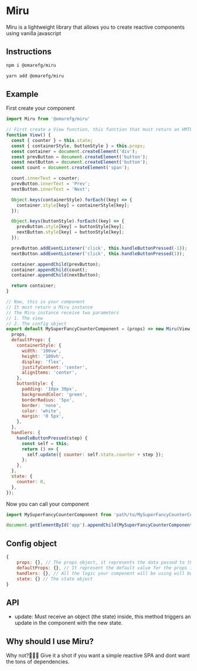 # Miru
Miru is a lightweight library that allows you to create reactive components using vanilla javascript

## Instructions

```bash
npm i @omarefg/miru

yarn add @omarefg/miru
```

## Example

First create your component

```js
import Miru from '@omarefg/miru'

// First create a View function, this function that must return an HMTL element
function View() {
  const { counter } = this.state;
  const { containerStyle, buttonStyle } = this.props;
  const container = document.createElement('div');
  const prevButton = document.createElement('button');
  const nextButton = document.createElement('button');
  const count = document.createElement('span');

  count.innerText = counter;
  prevButton.innerText = 'Prev';
  nextButton.innerText = 'Next';

  Object.keys(containerStyle).forEach((key) => {
    container.style[key] = containerStyle[key];
  });

  Object.keys(buttonStyle).forEach((key) => {
    prevButton.style[key] = buttonStyle[key];
    nextButton.style[key] = buttonStyle[key];
  });

  prevButton.addEventListener('click', this.handleButtonPressed(-1));
  nextButton.addEventListener('click', this.handleButtonPressed(1));

  container.appendChild(prevButton);
  container.appendChild(count);
  container.appendChild(nextButton);

  return container;
}

// Now, this is your component
// It must return a Miru instance
// The Miru instance receive two parameters
// 1. The view
// 2. The config object
export default MySuperFancyCounterComponent = (props) => new Miru(View, {
  props,
  defaultProps: {
    containerStyle: {
      width: '100vw',
      height: '100vh',
      display: 'flex',
      justifyContent: 'center',
      alignItems: 'center',
    },
    buttonStyle: {
      padding: '10px 30px',
      backgroundColor: 'green',
      borderRadius: '5px',
      border: 'none',
      color: 'white',
      margin: '0 5px',
    },
  },
  handlers: {
    handleButtonPressed(step) {
      const self = this;
      return () => {
        self.update({ counter: self.state.counter + step });
      };
    },
  },
  state: {
    counter: 0,
  },
});
```

Now you can call your component

```js
import MySuperFancyCounterComponent from 'path/to/MySuperFancyCounterComponent'

document.getElementById('app').appendChild(MySuperFancyCounterComponent())
```



## Config object

```js
{
    props: {}, // The props object, it represents the data passed to the component
    defaultProps: {}, // It represent the default value for the props in case the value was not passed
    handlers: {}, // All the logic your component will be using will be inside this object, then access to the handler just using this.handlerName
    state: {} // The state object
}
```

## API

- update: Must receive an object (the state) inside, this method triggers an update in the component with the new state.

## Why should I use Miru?

Why not?🤷🤷‍♀️ Give it a shot if you want a simple reactive SPA and dont want the tons of dependencies.